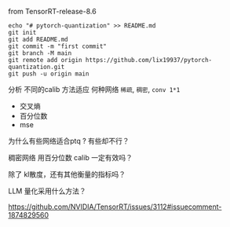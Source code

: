 from  TensorRT-release-8.6   

```
echo "# pytorch-quantization" >> README.md
git init
git add README.md
git commit -m "first commit"
git branch -M main
git remote add origin https://github.com/lix19937/pytorch-quantization.git
git push -u origin main
```


分析 不同的calib 方法适应 何种网络  `稀疏`,  `稠密`,  `conv 1*1`       
+ 交叉熵  
+ 百分位数 
+ mse      

为什么有些网络适合ptq ? 有些却不行？   


稠密网络 用百分位数 calib 一定有效吗？


除了 kl散度，还有其他衡量的指标吗？    


LLM 量化采用什么方法？  




https://github.com/NVIDIA/TensorRT/issues/3112#issuecomment-1874829560      
